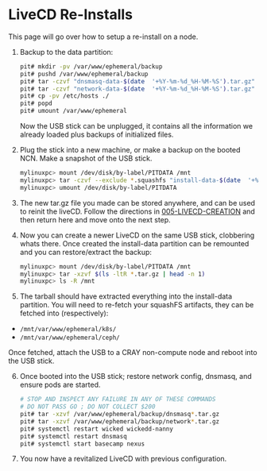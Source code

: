 # LiveCD Re-Installs

This page will go over how to setup a re-install on a node.


1. Backup to the data partition:

    ```bash
    pit# mkdir -pv /var/www/ephemeral/backup
    pit# pushd /var/www/ephemeral/backup
    pit# tar -czvf "dnsmasq-data-$(date  '+%Y-%m-%d_%H-%M-%S').tar.gz" /etc/dnsmasq.*
    pit# tar -czvf "network-data-$(date  '+%Y-%m-%d_%H-%M-%S').tar.gz" /etc/sysconfig/network/*
    pit# cp -pv /etc/hosts ./
    pit# popd
    pit# umount /var/www/ephemeral
    ``` 
    Now the USB stick can be unplugged, it contains all the information we already loaded plus backups
    of initialized files.

2. Plug the stick into a new machine, or make a backup on the booted NCN. Make a snapshot of
 the USB stick.

    ```bash
    mylinuxpc> mount /dev/disk/by-label/PITDATA /mnt
    mylinuxpc> tar -czvf --exclude *.squashfs "install-data-$(date  '+%Y-%m-%d_%H-%M-%S').tar.gz" /mnt/
    mylinuxpc> umount /dev/disk/by-label/PITDATA
    ```

3. The new tar.gz file you made can be stored anywhere, and can be used to reinit the liveCD. Follow
the directions in [005-LIVECD-CREATION](002-CSM-INSTALL.md) and then return here and move onto the
next step.

4. Now you can create a newer LiveCD on the same USB stick, clobbering whats there. Once created
 the install-data partition can be remounted and you can restore/extract the backup:

    ```bash
    mylinuxpc> mount /dev/disk/by-label/PITDATA /mnt
    mylinuxpc> tar -xzvf $(ls -ltR *.tar.gz | head -n 1)
    mylinuxpc> ls -R /mnt
    ``` 

5. The tarball should have extracted everything into the install-data partition. You will need to re-fetch
 your squashFS artifacts, they can be fetched into (respectively):
 - `/mnt/var/www/ephemeral/k8s/`
 - `/mnt/var/www/ephemeral/ceph/`

Once fetched, attach the USB to a CRAY non-compute node and reboot into the USB stick.

6. Once booted into the USB stick; restore network config, dnsmasq, and ensure pods are started.

    ```bash
    # STOP AND INSPECT ANY FAILURE IN ANY OF THESE COMMANDS
    # DO NOT PASS GO ; DO NOT COLLECT $200
    pit# tar -xzvf /var/www/ephemeral/backup/dnsmasq*.tar.gz
    pit# tar -xzvf /var/www/ephemeral/backup/network*.tar.gz
    pit# systemctl restart wicked wickedd-nanny
    pit# systemctl restart dnsmasq
    pit# systemctl start basecamp nexus
    ```

7. You now have a revitalized LiveCD with previous configuration.
